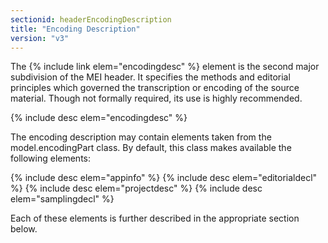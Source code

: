 ```yaml
---
sectionid: headerEncodingDescription
title: "Encoding Description"
version: "v3"
---
```


The {% include link elem="encodingdesc" %} element is the second major subdivision of the MEI
header. It specifies the methods and editorial principles which governed the transcription
or
encoding of the source material. Though not formally required, its use is highly
recommended.



{% include desc elem="encodingdesc" %}




The encoding description may contain elements taken from the model.encodingPart class.
By
default, this class makes available the following elements:



{% include desc elem="appinfo" %}
{% include desc elem="editorialdecl" %}
{% include desc elem="projectdesc" %}
{% include desc elem="samplingdecl" %}




Each of these elements is further described in the appropriate section below.

